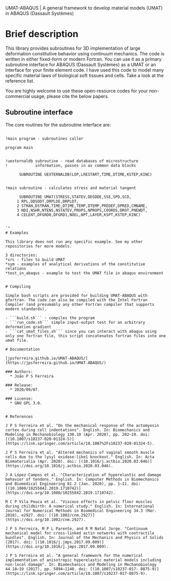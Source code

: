 UMAT-ABAQUS | A general framework to develop material models (UMAT) in ABAQUS (Dassault Systèmes)

# Brief description

This library provides subroutines for 3D implementation of large deformation constitutive behavior using continuum mechanics. The code is written in either fixed-form or modern Fortran. You can use it as a primary subroutine interface for ABAQUS (Dassault Systèmes) as a UMAT or an interface for your finite element code. I have used this code to model many specific material laws of biological soft tissues and cells. Take a look at the reference list. 

You are highly welcome to use these open-resource codes for your non-commercial usage; please cite the below papers.

## Subroutine interface

The core routines for the subroutine interface are:

```Fortran

!main program - subroutines caller

program main


!uexternaldb subroutine - read databases of microstructure 
!            information, passes in as common data blocks

      SUBROUTINE UEXTERNALDB(LOP,LRESTART,TIME,DTIME,KSTEP,KINC)


!main subroutine - calculates stress and material tangent

      SUBROUTINE UMAT(STRESS,STATEV,DDSDDE,SSE,SPD,SCD,
     1 RPL,DDSDDT,DRPLDE,DRPLDT,
     2 STRAN,DSTRAN,TIME,DTIME,TEMP,DTEMP,PREDEF,DPRED,CMNAME,
     3 NDI,NSHR,NTENS,NSTATEV,PROPS,NPROPS,COORDS,DROT,PNEWDT,
     4 CELENT,DFGRD0,DFGRD1,NOEL,NPT,LAYER,KSPT,KSTEP,KINC)


`"
# Examples

This library does not run any specific example. See my other repositories for more models. 

3 directories:
*src - files to build UMAT
*sym - examples of analytical derivations of the constitutive relations
*test_in_abaqus - example to test the UMAT file in abaqus environment


# Compiling

Simple bash scripts are provided for building UMAT-ABAQUS with gfortran. The code can also be compiled with the Intel Fortran Compiler (and presumably any other Fortran compiler that supports modern standards).

- ```build.sh``` - compiles the program
- ```run_code.sh``` simple input-output test for an arbitrary deformation gradient
- ```cat_umat_files.sh``` since you can interact with abaqus using only one fortran file, this script concatenates fortran files into one umat file.

# Documentation

[jpsferreira.github.io/UMAT-ABAQUS/](https://jpsferreira.github.io/UMAT-ABAQUS/)

### Authors:
  * João P S Ferreira 
  
### Release:
  * 2020/09/07.

### License:
  * GNU GPL 3.0.  


# References

J P S Ferreira et al. "On the mechanical response of the actomyosin cortex during cell indentations". English. In: Biomechanics and Modeling in Mechanobiology 130.10 (Apr. 2020), pp. 202–19. doi: [(10.1007/s10237-020-01324-5)](https://link.springer.com/article/10.1007%2Fs10237-020-01324-5).

J P S Ferreira et al. "Altered mechanics of vaginal smooth muscle cells due to the lysyl oxidase-like1 knockout." English. In: Acta Biomaterialia (Apr. 2020). doi: [(10.1016/j.actbio.2020.03.046)](https://doi.org/10.1016/j.actbio.2020.03.046).

J A López-Campos et al. "Characterization of hyperelastic and damage behavior of tendons." English. In: Computer Methods in Biomechanics and Biomedical Engineering 81.2 (Jan. 2020), pp. 1–11. doi: [(10.1080/10255842.2019.1710742)](https://doi.org/10.1080/10255842.2019.1710742).

M C P Vila Pouca et al. "Viscous effects in pelvic floor muscles during childbirth: A numerical study." English. In: International Journal for Numerical Methods in Biomedical Engineering 34.3 (Mar. 2018), e2927. doi: [(10.1002/cnm.2927)](https://doi.org/10.1002/cnm.2927). 

J P S Ferreira, M P L Parente, and R M Natal Jorge. "Continuum mechanical model for cross-linked actin networks with contractile bundles". English. In: Journal of the Mechanics and Physics of Solids (2017). doi: [(10.1016/j.jmps.2017.09.009)](https://doi.org/10.1016/j.jmps.2017.09.009).

J P S Ferreira et al. "A general framework for the numerical implementation of anisotropic hyperelastic material models including non-local damage". In: Biomechanics and Modeling in Mechanobiology 44.18–19 (2017), pp. 5894–1140. doi: [(10.1007/s10237-017- 0875-9)](https://link.springer.com/article/10.1007/s10237-017-0875-9).